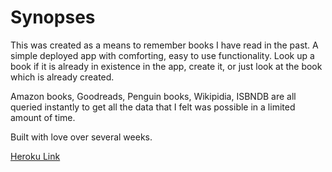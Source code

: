 # Synopses

This was created as a means to remember books I have read in the past. A simple deployed app with comforting, easy to use functionality. Look up a book if it is already in existence in the app, create it, or just look at the book which is already created.

Amazon books, Goodreads, Penguin books, Wikipidia, ISBNDB are all queried instantly to get all the data that I felt was possible in a limited amount of time.

Built with love over several weeks.

[Heroku Link](https://synopses.herokuapp.com/dashboard)
